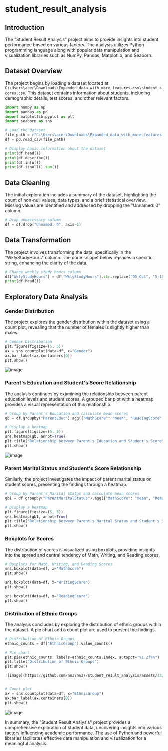 # student_result_analysis

## Introduction

The "Student Result Analysis" project aims to provide insights into student performance based on various factors. The analysis utilizes Python programming language along with popular data manipulation and visualization libraries such as NumPy, Pandas, Matplotlib, and Seaborn.

## Dataset Overview

The project begins by loading a dataset located at `C:\Users\acer\Downloads\Expanded_data_with_more_features.csv\student_scores.csv`. This dataset contains information about students, including demographic details, test scores, and other relevant factors.

```python
import numpy as np
import pandas as pd
import matplotlib.pyplot as plt
import seaborn as sns

# Load the dataset
file_path = r"C:\Users\acer\Downloads\Expanded_data_with_more_features.csv\student_scores.csv"
df = pd.read_csv(file_path)

# Display basic information about the dataset
print(df.head())
print(df.describe())
print(df.info())
print(df.isnull().sum())
```

## Data Cleaning

The initial exploration includes a summary of the dataset, highlighting the count of non-null values, data types, and a brief statistical overview. Missing values are identified and addressed by dropping the "Unnamed: 0" column.

```python
# Drop unnecessary column
df = df.drop("Unnamed: 0", axis=1)
```

## Data Transformation

The project involves transforming the data, specifically in the "WklyStudyHours" column. The code snippet below replaces a specific string, enhancing the clarity of the data.

```python
# Change weekly study hours column
df["WklyStudyHours"] = df["WklyStudyHours"].str.replace("05-Oct", "5-10")
print(df.head())
```

## Exploratory Data Analysis

### Gender Distribution

The project explores the gender distribution within the dataset using a count plot, revealing that the number of females is slightly higher than males.

```python
# Gender Distribution
plt.figure(figsize=(5, 5))
ax = sns.countplot(data=df, x="Gender")
ax.bar_label(ax.containers[0])
plt.show()
```

![image](https://github.com/no37no37/student_result_analysis/assets/132648428/aad4f522-03a7-4304-933c-80ba8a526acf)


### Parent's Education and Student's Score Relationship

The analysis continues by examining the relationship between parent education levels and student scores. A grouped bar plot with a heatmap provides a visual representation of this relationship.

```python
# Group by Parent's Education and calculate mean scores
gb = df.groupby("ParentEduc").agg({"MathScore": "mean", "ReadingScore": "mean", "WritingScore": "mean"})

# Display a heatmap
plt.figure(figsize=(5, 5))
sns.heatmap(gb, annot=True)
plt.title("Relationship between Parent's Education and Student's Score")
plt.show()
```
![image](https://github.com/no37no37/student_result_analysis/assets/132648428/d084e209-bf07-4e67-8172-f8db17c50d5d)


### Parent Marital Status and Student's Score Relationship

Similarly, the project investigates the impact of parent marital status on student scores, presenting the findings through a heatmap.

```python
# Group by Parent's Marital Status and calculate mean scores
gb1 = df.groupby("ParentMaritalStatus").agg({"MathScore": "mean", "ReadingScore": "mean", "WritingScore": "mean"})

# Display a heatmap
plt.figure(figsize=(5, 5))
sns.heatmap(gb1, annot=True)
plt.title("Relationship between Parent's Marital Status and Student's Score")
plt.show()
```

### Boxplots for Scores

The distribution of scores is visualized using boxplots, providing insights into the spread and central tendency of Math, Writing, and Reading scores.

```python
# Boxplots for Math, Writing, and Reading Scores
sns.boxplot(data=df, x="MathScore")
plt.show()

sns.boxplot(data=df, x="WritingScore")
plt.show()

sns.boxplot(data=df, x="ReadingScore")
plt.show()
```

### Distribution of Ethnic Groups

The analysis concludes by exploring the distribution of ethnic groups within the dataset. A pie chart and a count plot are used to present the findings.

```python
# Distribution of Ethnic Groups
ethnic_counts = df["EthnicGroup"].value_counts()

# Pie chart
plt.pie(ethnic_counts, labels=ethnic_counts.index, autopct="%1.2f%%")
plt.title("Distribution of Ethnic Groups")
plt.show()

![image](https://github.com/no37no37/student_result_analysis/assets/132648428/c54c7196-ccc0-4bae-96a0-6adb2590901e)


# Count plot
ax = sns.countplot(data=df, x="EthnicGroup")
ax.bar_label(ax.containers[0])
plt.show()
```
![image](https://github.com/no37no37/student_result_analysis/assets/132648428/525a7fab-7cf1-4ab0-8652-7da3275bb249)

In summary, the "Student Result Analysis" project provides a comprehensive exploration of student data, uncovering insights into various factors influencing academic performance. The use of Python and powerful libraries facilitates effective data manipulation and visualization for a meaningful analysis.
